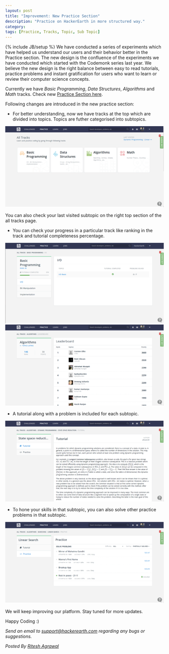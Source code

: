 ```yaml
--- 
layout: post
title: "Improvement: New Practice Section"
description: "Practice on HackerEarth in more structured way."
category:
tags: [Practice, Tracks, Topic, Sub Topic]
---
```

{% include JB/setup %}
We have conducted a series of experiments which have helped us understand our
users and their behavior better in the Practice section. The new design is the
confluence of the experiments we have conducted which started with the Codemonk
series last year. We believe the new design is the right balance
between easy to read tutorials, practice problems and instant gratification for
users who want to learn or review their computer science concepts. 

Currently we have *Basic Programming*, *Data Structures*, *Algorithms* and *Math* tracks. 
Check new [Practice Section here](https://www.hackerearth.com/practice/).

Following changes are introduced in the new practice section:

* For better understanding, now we have tracks at the top which are divided
into topics. Topics are futher categorised into subtopics.

<img src="/images/tracks_page.png" />

You can also check your last visited subtopic on the right top section of the all
tracks page.

* You can check your progress in a particular track like ranking in the
track and tutorial completeness percentage.

<img src="/images/track_topic_page.png">

<img src="/images/track_leaderboard_page.png">

* A tutorial along with a problem is included for each subtopic. 


<img src="/images/sub_topic_tutorial.png">


* To hone your skills in that subtopic, you can also solve other
practice problems in that subtopic.

<img src="/images/sub_topic_practice.png">

We will keep improving our platform. Stay tuned for more updates.

Happy Coding :)

*Send an email to support@hackerearth.com regarding any bugs or suggestions.*

*Posted By [Ritesh Agrawal](https://www.hackerearth.com/@RiteshAgrawal)*
